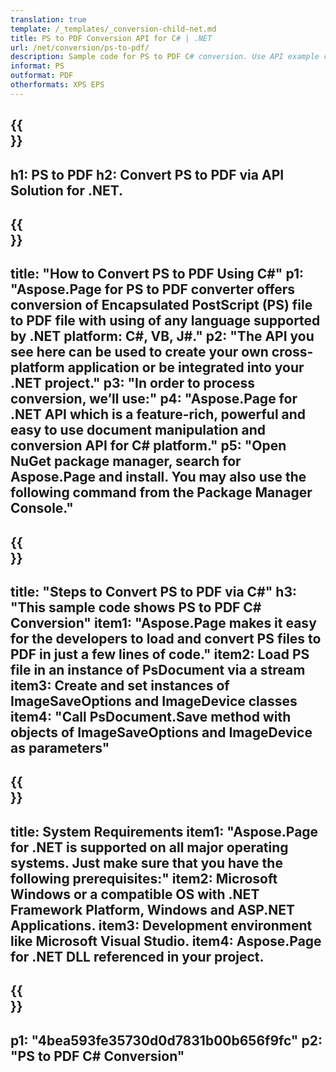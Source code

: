 ```yaml
---
translation: true
template: /_templates/_conversion-child-net.md
title: PS to PDF Conversion API for C# | .NET
url: /net/conversion/ps-to-pdf/ 
description: Sample code for PS to PDF C# conversion. Use API example code for batch PS files to PDF conversion within VB.NET, Asp.NET or any .NET based application.
informat: PS
outformat: PDF
otherformats: XPS EPS
---
```


{{<section banner>}}
---
h1: PS to PDF
h2: Convert PS to PDF via API Solution for .NET.
---

{{<section overview>}}
---
title: "How to Convert PS to PDF Using C#"
p1: "Aspose.Page for PS to PDF converter offers conversion of Encapsulated PostScript (PS) file to PDF file with using of any language supported by .NET platform: C#, VB, J#."
p2: "The API you see here can be used to create your own cross-platform application or be integrated into your .NET project."
p3: "In order to process conversion, we’ll use:"
p4: "Aspose.Page for .NET API which is a feature-rich, powerful and easy to use document manipulation and conversion API for C# platform."
p5: "Open NuGet package manager, search for Aspose.Page and install. You may also use the following command from the Package Manager Console."
---

{{<section feature1>}}
---
title: "Steps to Convert PS to PDF via C#"
h3: "This sample code shows PS to PDF C# Conversion"
item1: "Aspose.Page makes it easy for the developers to load and convert PS files to PDF in just a few lines of code."
item2: Load PS file in an instance of PsDocument via a stream
item3: Create and set instances of ImageSaveOptions and ImageDevice classes
item4: "Call PsDocument.Save method with objects of ImageSaveOptions and ImageDevice as parameters"
---

{{<section feature2>}}
---
title: System Requirements
item1: "Aspose.Page for .NET is supported on all major operating systems. Just make sure that you have the following prerequisites:"
item2: Microsoft Windows or a compatible OS with .NET Framework Platform, Windows and ASP.NET Applications.
item3: Development environment like Microsoft Visual Studio.
item4: Aspose.Page for .NET DLL referenced in your project.
---

{{<section gist>}}
---
p1: "4bea593fe35730d0d7831b00b656f9fc"
p2: "PS to PDF C# Conversion"
---

